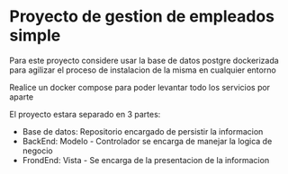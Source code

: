 # Proyecto de gestion de empleados simple

Para este proyecto considere usar la base de datos postgre dockerizada para agilizar el proceso de instalacion de la misma en cualquier entorno

Realice un docker compose para poder levantar todo los servicios por aparte 

El proyecto estara separado en 3 partes:

- Base de datos: Repositorio encargado de persistir la informacion
- BackEnd: Modelo - Controlador se encarga de manejar la logica de negocio
- FrondEnd: Vista - Se encarga de la presentacion de la informacion